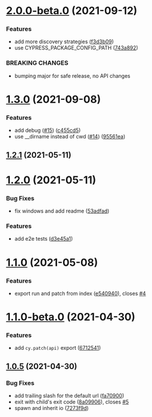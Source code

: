 # [2.0.0-beta.0](https://github.com/sorry-cypress/cy2/compare/v1.3.0...v2.0.0-beta.0) (2021-09-12)


### Features

* add more discovery strategies ([f3d3b09](https://github.com/sorry-cypress/cy2/commit/f3d3b09e001578e768f7f1aac8932d57427e05c8))
* use CYPRESS_PACKAGE_CONFIG_PATH ([743a892](https://github.com/sorry-cypress/cy2/commit/743a892662aa9586ee52df2cdb6eee6479abdd7e))


### BREAKING CHANGES

* bumping major for safe release, no API changes

# [1.3.0](https://github.com/sorry-cypress/cy2/compare/v1.2.1...v1.3.0) (2021-09-08)


### Features

* add debug ([#15](https://github.com/sorry-cypress/cy2/issues/15)) ([c455cd5](https://github.com/sorry-cypress/cy2/commit/c455cd531f8ee3c255e81efae9de91a4065a6d40))
* use __dirname instead of cwd ([#14](https://github.com/sorry-cypress/cy2/issues/14)) ([95561ea](https://github.com/sorry-cypress/cy2/commit/95561ea14362260be0dd6627f1697c3d86007d4d))

## [1.2.1](https://github.com/sorry-cypress/cy2/compare/v1.2.0...v1.2.1) (2021-05-11)

# [1.2.0](https://github.com/sorry-cypress/cy2/compare/v1.1.0...v1.2.0) (2021-05-11)


### Bug Fixes

* fix windows and add readme ([53adfad](https://github.com/sorry-cypress/cy2/commit/53adfad6fbc73902a34320966d53e2799e94b430))


### Features

* add e2e tests ([d3e45a1](https://github.com/sorry-cypress/cy2/commit/d3e45a16ea5b6afdf2252fb456157a2e1386a4fd))



# [1.1.0](https://github.com/sorry-cypress/cy2/compare/v1.1.0...v1.2.0) (2021-05-08)


### Features

* export run and patch from index ([e540940](https://github.com/sorry-cypress/cy2/commit/e5409406073064b7e00e50e19aff5a0662bf8324)), closes [#4](https://github.com/sorry-cypress/cy2/issues/4)



# [1.1.0-beta.0](https://github.com/sorry-cypress/cy2/compare/v1.1.0...v1.2.0) (2021-04-30)


### Features

* add `cy.patch(api)` export ([6712541](https://github.com/sorry-cypress/cy2/commit/6712541fb8e44580ec5f80d8758fbbaecbe29c11))



## [1.0.5](https://github.com/sorry-cypress/cy2/compare/v1.1.0...v1.2.0) (2021-04-30)


### Bug Fixes

* add trailing slash for the default url ([fa70900](https://github.com/sorry-cypress/cy2/commit/fa70900e50667c475614e6fe6105189f1f27bbe5))
* exit with child's exit code ([8a09906](https://github.com/sorry-cypress/cy2/commit/8a0990603d22d8cbad833b8efe68dd93a1437cac)), closes [#5](https://github.com/sorry-cypress/cy2/issues/5)
* spawn and inherit io ([7273f9d](https://github.com/sorry-cypress/cy2/commit/7273f9d97c81848aa5f87725b18486be15221b4e))


